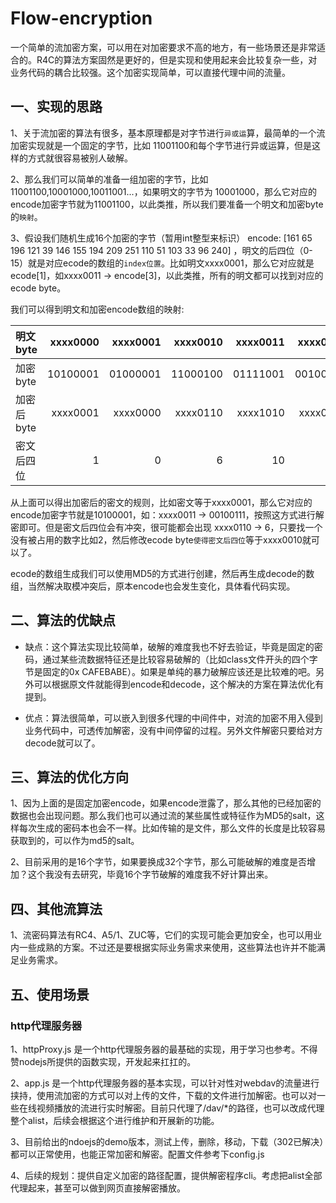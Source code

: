 # Flow-encryption
一个简单的流加密方案，可以用在对加密要求不高的地方，有一些场景还是非常适合的。R4C的算法方案固然是更好的，但是实现和使用起来会比较复杂一些，对业务代码的耦合比较强。这个加密实现简单，可以直接代理中间的流量。

## 一、实现的思路

1、关于流加密的算法有很多，基本原理都是对字节进行`异或运`算，最简单的一个流加密实现就是一个固定的字节，比如 11001100和每个字节进行异或运算，但是这样的方式就很容易被别人破解。

2、那么我们可以简单的准备一组加密的字节，比如11001100,10001000,10011001...，如果明文的字节为 10001000，那么它对应的encode加密字节就为11001100，以此类推，所以我们要准备一个明文和加密byte的`映射`。

3、假设我们随机生成16个加密的字节（暂用int整型来标识） encode:  [161 65 196 121 39 146 155 194 209 251 110 51 103 33 96 240] ，明文的后四位（0-15）就是对应ecode的数组的`index位置`。比如明文xxxx0001，那么它对应就是 ecode[1]，如xxxx0011 -> encode[3]，以此类推，所有的明文都可以找到对应的ecode byte。

我们可以得到明文和加密encode数组的映射:

| 明文 byte | xxxx0000 | xxxx0001 |xxxx0010 | xxxx0011 |xxxx0100 | ... |
| :-----| ----: | ----: |----: | ----: |----: | ----: |
| 加密 byte | 10100001 | 01000001 |11000100 | 01111001 |00100111 | ... |
| 加密后 byte | xxxx0001 | xxxx0000 |xxxx0110 | xxxx1010 |xxxx0011 | ... |
| 密文后四位 | 1 | 0 |6 | 10 |3 | ... |

从上面可以得出加密后的密文的规则，比如密文等于xxxx0001，那么它对应的encode加密字节就是10100001，如：xxxx0011 -> 00100111，按照这方式进行解密即可。但是密文后四位会有冲突，很可能都会出现 xxxx0110 -> 6，只要找一个没有被占用的数字比如2，然后修改ecode byte`使得密文后四位`等于xxxx0010就可以了。

ecode的数组生成我们可以使用MD5的方式进行创建，然后再生成decode的数组，当然解决取模冲突后，原本encode也会发生变化，具体看代码实现。

## 二、算法的优缺点

- 缺点：这个算法实现比较简单，破解的难度我也不好去验证，毕竟是固定的密码，通过某些流数据特征还是比较容易破解的（比如class文件开头的四个字节是固定的0x CAFEBABE）。如果是单纯的暴力破解应该还是比较难的吧。另外可以根据原文件就能得到encode和decode，这个解决的方案在算法优化有提到。

- 优点：算法很简单，可以嵌入到很多代理的中间件中，对流的加密不用入侵到业务代码中，可透传加解密，没有中间停留的过程。另外文件解密只要给对方decode就可以了。

## 三、算法的优化方向

1、因为上面的是固定加密encode，如果encode泄露了，那么其他的已经加密的数据也会出现问题。那么我们也可以通过流的某些属性或特征作为MD5的salt，这样每次生成的密码本也会不一样。比如传输的是文件，那么文件的长度是比较容易获取到的，可以作为md5的salt。

2、目前采用的是16个字节，如果要换成32个字节，那么可能破解的难度是否增加？这个我没有去研究，毕竟16个字节破解的难度我不好计算出来。

## 四、其他流算法
1、流密码算法有RC4、A5/1、ZUC等，它们的实现可能会更加安全，也可以用业内一些成熟的方案。不过还是要根据实际业务需求来使用，这些算法也许并不能满足业务需求。


## 五、使用场景
### http代理服务器
1、httpProxy.js 是一个http代理服务器的最基础的实现，用于学习也参考。不得赞nodejs所提供的函数实现，开发起来扛扛的。

2、app.js 是一个http代理服务器的基本实现，可以针对性对webdav的流量进行挟持，使用流加密的方式可以对上传的文件，下载的文件进行加解密。也可以对一些在线视频播放的流进行实时解密。目前只代理了/dav/*的路径，也可以改成代理整个alist，后续会根据这个进行维护和开展新的功能。

3、目前给出的ndoejs的demo版本，测试上传，删除，移动，下载（302已解决）都可以正常使用，也能正常加密和解密。配置文件参考下config.js

4、后续的规划：提供自定义加密的路径配置，提供解密程序cli。考虑把alist全部代理起来，甚至可以做到网页直接解密播放。




 